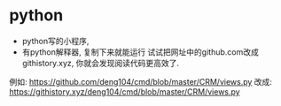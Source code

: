 # python
- python写的小程序,
- 有python解释器, 复制下来就能运行
试试把网址中的github.com改成githistory.xyz, 你就会发现阅读代码更高效了.

例如: https://github.com/deng104/cmd/blob/master/CRM/views.py 
改成: https://githistory.xyz/deng104/cmd/blob/master/CRM/views.py

